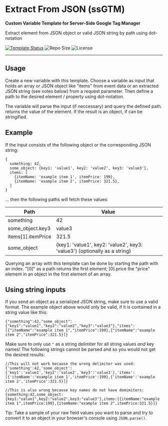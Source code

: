 # Extract From JSON (ssGTM)

**Custom Variable Template for Server-Side Google Tag Manager**

Extract element from JSON object or valid JSON string by path using dot-notation 

[![Template Status](https://img.shields.io/badge/Community%20Template%20Gallery%20Status-published-green)](https://tagmanager.google.com/gallery/#/owners/mbaersch/templates/extract-json) ![Repo Size](https://img.shields.io/github/repo-size/mbaersch/extract-json) ![License](https://img.shields.io/github/license/mbaersch/extract-json)

---

## Usage
Create a new variable with this template. Choose a variable as input that holds an array or JSON object like "items" from event data or an extracted JSON string (see notes below) from a request parameter. Then define a path to the desired element / property using dot-notation.

The variable will parse the input (if neccessary) and query the defined path. returns the value of the element. If the result is an object, if can be stringified. 

## Example
If the input consists of the following object or the corresponding JSON string:

```
{
  something: 42,
  some_object: {key1: 'value1', key2: 'value2', key3: 'value3'},
  items: [
    {itemName: 'example item 1', itemPrice: 199},
    {itemName: 'example item 2', itemPrice: 321.5},
  ]
}
```
... then the following paths will fetch these values:

Path | Value
------------ | -------------
something | 42
some_object.key3 | value3
items[1].itemPrice | 321.5
some_object | {key1: 'value1', key2: 'value2', key3: 'value3'} (optionally as a string) 

Querying an array with this template can be done by starting the path with an index. "[0]" as a path returns the first element; [0].price the "price" element in an object in the first element of an array.

## Using string inputs
If you send an object as a serialized JSON string, make sure to use a valid format. The example object above would only be valid, if it is contained in a string value like this: 

```
{"something":42,"some_object":{"key1":"value1","key2":"value2","key3":"value3"},"items":[{"itemName":"example item 1","itemPrice":199},{"itemName":"example item 2","itemPrice":321.5}]}
```

Make sure to only use `"` as a string delimiter for all string values *and* key names! The following strings cannot be parsed and so you would not get the desired results: 

```
//This will not work because the wrong delimiter was used:
{'something':42,'some_object':{'key1':'value1','key2':'value2','key3':'value3'},'items':[{'itemName':'example item 1','itemPrice':199},{'itemName':'example item 2','itemPrice':321.5}]}

//This is also wrong because key names do not have demimiters:
{something:42,some_object:{key1:"value1",key2:"value2",key3:"value3"},items:[{itemName:"example item 1",itemPrice:199},{itemName:"example item 2",itemPrice:321.5}]}
```

Tip: Take a sample of your raw field values you want to parse and try to convert it to an object in your browser's console using `JSON.parse()`. 